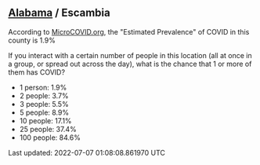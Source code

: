 
## [Alabama](/united-states/alabama) / Escambia

According to [MicroCOVID.org](http://microcovid.org),
the "Estimated Prevalence" of COVID in this county is 1.9%

If you interact with a certain number of people in this location
(all at once in a group, or spread out across the day), what is the chance that
1 or more of them has COVID?

- 1 person: 1.9%
- 2 people: 3.7%
- 3 people: 5.5%
- 5 people: 8.9%
- 10 people: 17.1%
- 25 people: 37.4%
- 100 people: 84.6%

Last updated: 2022-07-07 01:08:08.861970 UTC
